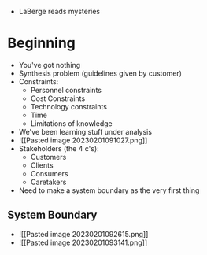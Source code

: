 - LaBerge reads mysteries
# Beginning
- You've got nothing
- Synthesis problem (guidelines given by customer)
- Constraints:
	- Personnel constraints
	- Cost Constraints
	- Technology constraints
	- Time
	- Limitations of knowledge
- We've been learning stuff under analysis
- ![[Pasted image 20230201091027.png]]
- Stakeholders (the 4 c's):
	- Customers
	- Clients
	- Consumers
	- Caretakers
- Need to make a system boundary as the very first thing
## System Boundary
- ![[Pasted image 20230201092615.png]]
- ![[Pasted image 20230201093141.png]]
